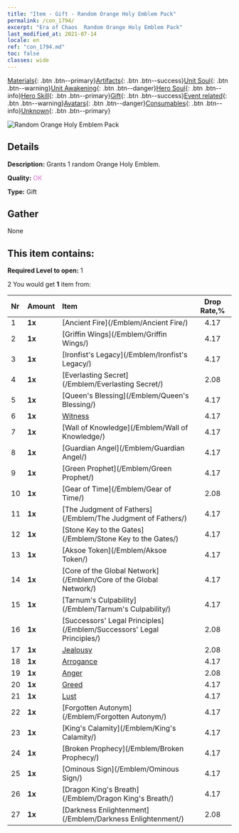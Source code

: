 ```yaml
---
title: "Item - Gift - Random Orange Holy Emblem Pack"
permalink: /con_1794/
excerpt: "Era of Chaos  Random Orange Holy Emblem Pack"
last_modified_at: 2021-07-14
locale: en
ref: "con_1794.md"
toc: false
classes: wide
---
```

 [Materials](/Items/){: .btn .btn--primary}[Artifacts](/Items/Artifacts/){: .btn .btn--success}[Unit Soul](/Items/UnitSoul/){: .btn .btn--warning}[Unit Awakening](/Items/UnitAwakening/){: .btn .btn--danger}[Hero Soul](/Items/HeroSoul/){: .btn .btn--info}[Hero Skill](/Items/HeroSkill/){: .btn .btn--primary}[Gift](/Items/Gift/){: .btn .btn--success}[Event related](/Items/Events/){: .btn .btn--warning}[Avatars](/Items/Avatars/){: .btn .btn--danger}[Consumables](/Items/Consumables/){: .btn .btn--info}[Unknown](/Items/Unknown/){: .btn .btn--primary}

 ![Random Orange Holy Emblem Pack](/images/t/i_907416.png)

## Details
 **Description:** Grants 1 random Orange Holy Emblem.

 **Quality:** <span style="color: #DA70D6">OK</span>

 **Type:** Gift

## Gather

  None

## This item contains:

 **Required Level to open:** 1

 2 You would get **1** item  from:

  | Nr | Amount |     Item    | Drop Rate,% |
  |:---|:-------|:------------|:---------:|
  | 1 |  **1x** | [Ancient Fire](/Emblem/Ancient Fire/) | 4.17 | 
  | 2 |  **1x** | [Griffin Wings](/Emblem/Griffin Wings/) | 4.17 | 
  | 3 |  **1x** | [Ironfist's Legacy](/Emblem/Ironfist's Legacy/) | 4.17 | 
  | 4 |  **1x** | [Everlasting Secret](/Emblem/Everlasting Secret/) | 2.08 | 
  | 5 |  **1x** | [Queen's Blessing](/Emblem/Queen's Blessing/) | 4.17 | 
  | 6 |  **1x** | [Witness](/Emblem/Witness/) | 4.17 | 
  | 7 |  **1x** | [Wall of Knowledge](/Emblem/Wall of Knowledge/) | 4.17 | 
  | 8 |  **1x** | [Guardian Angel](/Emblem/Guardian Angel/) | 4.17 | 
  | 9 |  **1x** | [Green Prophet](/Emblem/Green Prophet/) | 4.17 | 
  | 10 |  **1x** | [Gear of Time](/Emblem/Gear of Time/) | 2.08 | 
  | 11 |  **1x** | [The Judgment of Fathers](/Emblem/The Judgment of Fathers/) | 4.17 | 
  | 12 |  **1x** | [Stone Key to the Gates](/Emblem/Stone Key to the Gates/) | 4.17 | 
  | 13 |  **1x** | [Aksoe Token](/Emblem/Aksoe Token/) | 4.17 | 
  | 14 |  **1x** | [Core of the Global Network](/Emblem/Core of the Global Network/) | 4.17 | 
  | 15 |  **1x** | [Tarnum's Culpability](/Emblem/Tarnum's Culpability/) | 4.17 | 
  | 16 |  **1x** | [Successors' Legal Principles](/Emblem/Successors' Legal Principles/) | 2.08 | 
  | 17 |  **1x** | [Jealousy](/Emblem/Jealousy/) | 2.08 | 
  | 18 |  **1x** | [Arrogance](/Emblem/Arrogance/) | 4.17 | 
  | 19 |  **1x** | [Anger](/Emblem/Anger/) | 2.08 | 
  | 20 |  **1x** | [Greed](/Emblem/Greed/) | 4.17 | 
  | 21 |  **1x** | [Lust](/Emblem/Lust/) | 4.17 | 
  | 22 |  **1x** | [Forgotten Autonym](/Emblem/Forgotten Autonym/) | 4.17 | 
  | 23 |  **1x** | [King's Calamity](/Emblem/King's Calamity/) | 4.17 | 
  | 24 |  **1x** | [Broken Prophecy](/Emblem/Broken Prophecy/) | 4.17 | 
  | 25 |  **1x** | [Ominous Sign](/Emblem/Ominous Sign/) | 4.17 | 
  | 26 |  **1x** | [Dragon King's Breath](/Emblem/Dragon King's Breath/) | 4.17 | 
  | 27 |  **1x** | [Darkness Enlightenment](/Emblem/Darkness Enlightenment/) | 2.08 | 
